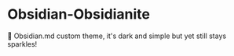 # Obsidian-Obsidianite
🎨 Obsidian.md custom theme, it's dark and simple but yet still stays sparkles! 
